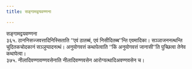 ```yaml
---
title: सङ्गामद्वयवण्णना

---
```

सङ्गामद्वयवण्णना  
३६५. ठाननिसज्‍जवत्तादिनिस्सिताति ‘‘एवं ठातब्बं, एवं निसीदितब्ब’’न्ति एवमादिका। सञ्‍ञाजननत्थन्ति चुदितकचोदकानं सञ्‍ञुप्पादनत्थं। अनुयोगवत्तं कथापेत्वाति ‘‘किं अनुयोगवत्तं जानासी’’ति पुच्छित्वा तेनेव कथापेत्वा।  
३७५. नीलादिवण्णावण्णवसेनाति नीलादिवण्णवसेन आरोग्यत्थादिअवण्णवसेन च।  